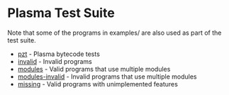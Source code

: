# Plasma Test Suite

Note that some of the programs in examples/ are also used as part of the
test suite.

* [pzt](pzt) - Plasma bytecode tests
* [invalid](invalid) - Invalid programs
* [modules](modules) - Valid programs that use multiple modules
* [modules-invalid](modules-invalid) - Invalid programs that use multiple
  modules
* [missing](missing) - Valid programs with unimplemented features

